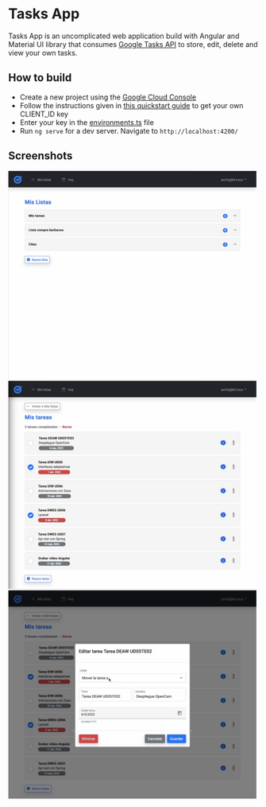 # Tasks App

Tasks App is an uncomplicated web application build with Angular and Material UI library that consumes [Google Tasks API](https://developers.google.com/tasks/reference/rest?hl=es-419) to store, edit, delete and view your own tasks.

## How to build
- Create a new project using the [Google Cloud Console](https://developers.google.com/workspace/guides/create-project?hl=es-419)
- Follow the instructions given in [this quickstart guide](https://developers.google.com/tasks/quickstart/js?hl=es-419) to get your own CLIENT_ID key
- Enter your key in the [environments.ts](src/environments/environment.ts) file
- Run `ng serve` for a dev server. Navigate to `http://localhost:4200/`

## Screenshots

<img src="screenshots/screenshot-1.png" width="500"> <img src="screenshots/screenshot-2.png" width="500"> <img src="screenshots/screenshot-3.png" width="500">
